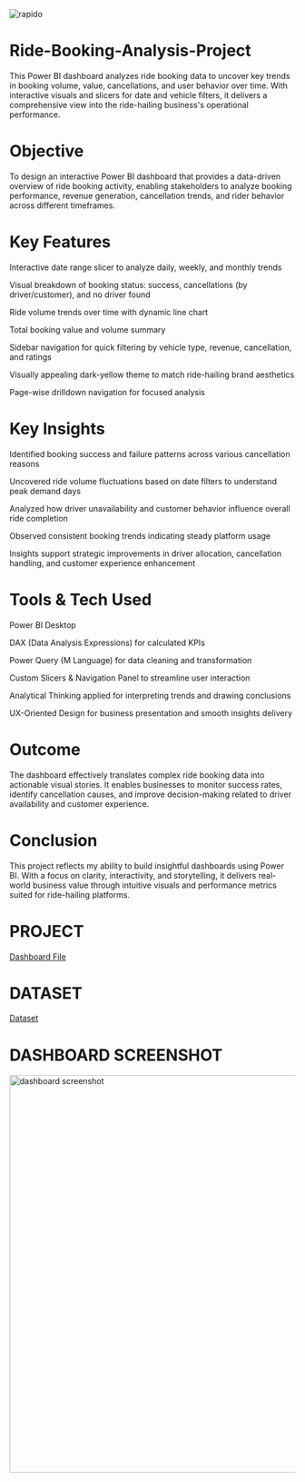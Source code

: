 ![rapido](https://github.com/user-attachments/assets/bbccacac-3b0a-4c53-ae00-7d0b9caddcb2)

# Ride-Booking-Analysis-Project
This Power BI dashboard analyzes ride booking data to uncover key trends in booking volume, value, cancellations, and user behavior over time. With interactive visuals and slicers for date and vehicle filters, it delivers a comprehensive view into the ride-hailing business's operational performance.

# Objective
To design an interactive Power BI dashboard that provides a data-driven overview of ride booking activity, enabling stakeholders to analyze booking performance, revenue generation, cancellation trends, and rider behavior across different timeframes.

# Key Features
Interactive date range slicer to analyze daily, weekly, and monthly trends

Visual breakdown of booking status: success, cancellations (by driver/customer), and no driver found

Ride volume trends over time with dynamic line chart

Total booking value and volume summary

Sidebar navigation for quick filtering by vehicle type, revenue, cancellation, and ratings

Visually appealing dark-yellow theme to match ride-hailing brand aesthetics

Page-wise drilldown navigation for focused analysis

# Key Insights
Identified booking success and failure patterns across various cancellation reasons

Uncovered ride volume fluctuations based on date filters to understand peak demand days

Analyzed how driver unavailability and customer behavior influence overall ride completion

Observed consistent booking trends indicating steady platform usage

Insights support strategic improvements in driver allocation, cancellation handling, and customer experience enhancement

# Tools & Tech Used
Power BI Desktop

DAX (Data Analysis Expressions) for calculated KPIs

Power Query (M Language) for data cleaning and transformation

Custom Slicers & Navigation Panel to streamline user interaction

Analytical Thinking applied for interpreting trends and drawing conclusions

UX-Oriented Design for business presentation and smooth insights delivery

# Outcome
The dashboard effectively translates complex ride booking data into actionable visual stories. It enables businesses to monitor success rates, identify cancellation causes, and improve decision-making related to driver availability and customer experience.

# Conclusion
This project reflects my ability to build insightful dashboards using Power BI. With a focus on clarity, interactivity, and storytelling, it delivers real-world business value through intuitive visuals and performance metrics suited for ride-hailing platforms.

# PROJECT
<a href="https://github.com/ankit200124/Ride-Booking-Analysis-Project/blob/main/rapido%20complete%20project.pbix"> Dashboard File</a>

# DATASET
<a href="https://github.com/ankit200124/Ride-Booking-Analysis-Project/blob/main/Rapido%20data.csv"> Dataset</a>

# DASHBOARD SCREENSHOT
<img width="1236" height="700" alt="dashboard screenshot" src="https://github.com/user-attachments/assets/4da80458-3337-4d20-9c25-7887e2437f75" />



